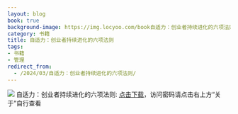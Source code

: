 ```yaml
---
layout: blog
book: true
background-image: https://img.locyoo.com/book自适力：创业者持续进化的六项法则.jpg
category: 书籍
title: 自适力：创业者持续进化的六项法则
tags:
- 书籍
- 管理
redirect_from:
  - /2024/03/自适力：创业者持续进化的六项法则/
---
```

![](https://img.locyoo.com/book自适力：创业者持续进化的六项法则.jpg)
自适力：创业者持续进化的六项法则: <a name = "ref1" href="https://url18.ctfile.com/f/50983618-1040648869-8610a1?p=3619">点击下载</a>，访问密码请点击右上方“关于”自行查看